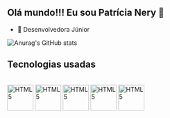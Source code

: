 ## Olá mundo!!! Eu sou Patrícia Nery 👋


- 🔭 Desenvolvedora Júnior 

![Anurag's GitHub stats](https://github-readme-stats.vercel.app/api?username=PatriciaCarv&show_icons=true&theme=cobalt)

## Tecnologias usadas 
<div style="display: inline_block"><br/>
<img align="center" alt="HTML5" width="60" src="https://img.shields.io/badge/HTML5-E34F26?style=for-the-badge&logo=html5&logoColor=white">
<img align="center" alt="HTML5" width="60" src="https://img.shields.io/badge/CSS3-1572B6?style=for-the-badge&logo=css3&logoColor=white">
<img align="center" alt="HTML5" width="60" src="https://img.shields.io/badge/JavaScript-323330?style=for-the-badge&logo=javascript&logoColor=F7DF1E">
<img align="center" alt="HTML5" width="60" src="https://img.shields.io/badge/Node.js-43853D?style=for-the-badge&logo=node.js&logoColor=white">
<img align="center" alt="HTML5" width="60" src="https://img.shields.io/badge/React-20232A?style=for-the-badge&logo=react&logoColor=61DAFB">
<img align="center" alt="HTML5" width="60" src="

